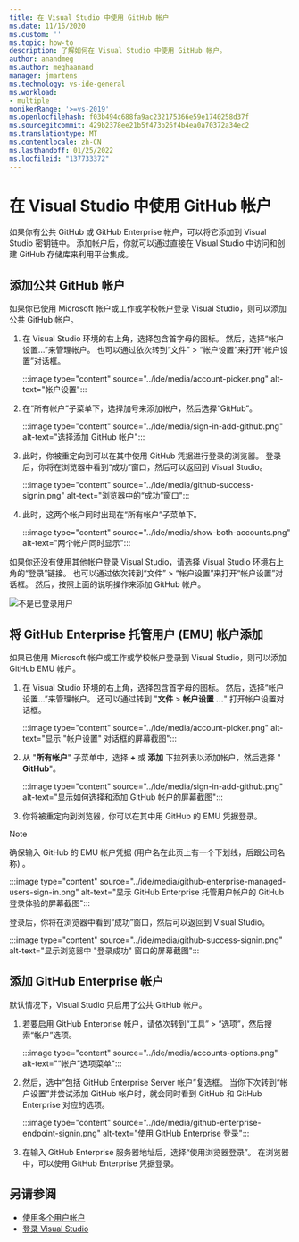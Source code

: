 ```yaml
---
title: 在 Visual Studio 中使用 GitHub 帐户
ms.date: 11/16/2020
ms.custom: ''
ms.topic: how-to
description: 了解如何在 Visual Studio 中使用 GitHub 帐户。
author: anandmeg
ms.author: meghaanand
manager: jmartens
ms.technology: vs-ide-general
ms.workload:
- multiple
monikerRange: '>=vs-2019'
ms.openlocfilehash: f03b494c688fa9ac232175366e59e1740258d37f
ms.sourcegitcommit: 429b2378ee21b5f473b26f4b4ea0a70372a34ec2
ms.translationtype: MT
ms.contentlocale: zh-CN
ms.lasthandoff: 01/25/2022
ms.locfileid: "137733372"
---
```

# <a name="work-with-github-accounts-in-visual-studio"></a>在 Visual Studio 中使用 GitHub 帐户

如果你有公共 GitHub 或 GitHub Enterprise 帐户，可以将它添加到 Visual Studio 密钥链中。 添加帐户后，你就可以通过直接在 Visual Studio 中访问和创建 GitHub 存储库来利用平台集成。

## <a name="adding-public-github-accounts"></a>添加公共 GitHub 帐户

如果你已使用 Microsoft 帐户或工作或学校帐户登录 Visual Studio，则可以添加公共 GitHub 帐户。

1. 在 Visual Studio 环境的右上角，选择包含首字母的图标。 然后，选择“帐户设置...”来管理帐户。 也可以通过依次转到“文件” > “帐户设置”来打开“帐户设置”对话框。

    :::image type="content" source="../ide/media/account-picker.png" alt-text="帐户设置":::

2. 在“所有帐户”子菜单下，选择加号来添加帐户，然后选择“GitHub”。

    :::image type="content" source="../ide/media/sign-in-add-github.png" alt-text="选择添加 GitHub 帐户":::

3. 此时，你被重定向到可以在其中使用 GitHub 凭据进行登录的浏览器。 登录后，你将在浏览器中看到“成功”窗口，然后可以返回到 Visual Studio。

    :::image type="content" source="../ide/media/github-success-signin.png" alt-text="浏览器中的“成功”窗口":::

4. 此时，这两个帐户同时出现在“所有帐户”子菜单下。

    :::image type="content" source="../ide/media/show-both-accounts.png" alt-text="两个帐户同时显示":::

如果你还没有使用其他帐户登录 Visual Studio，请选择 Visual Studio 环境右上角的“登录”链接。 也可以通过依次转到“文件” > “帐户设置”来打开“帐户设置”对话框。 然后，按照上面的说明操作来添加 GitHub 帐户。

![不是已登录用户](../ide/media/vs2019_usernotsignedin.png)

## <a name="adding-github-enterprise-managed-user-emu-accounts"></a>将 GitHub Enterprise 托管用户 (EMU) 帐户添加

如果已使用 Microsoft 帐户或工作或学校帐户登录到 Visual Studio，则可以添加 GitHub EMU 帐户。

1. 在 Visual Studio 环境的右上角，选择包含首字母的图标。 然后，选择“帐户设置...”来管理帐户。 还可以通过转到 "**文件**  >  **帐户设置 ...**" 打开帐户设置对话框。

    :::image type="content" source="../ide/media/account-picker.png" alt-text="显示 &quot;帐户设置&quot; 对话框的屏幕截图":::

2. 从 "**所有帐户**" 子菜单中，选择 **+** 或 **添加** 下拉列表以添加帐户，然后选择 " **GitHub**"。

    :::image type="content" source="../ide/media/sign-in-add-github.png" alt-text="显示如何选择和添加 GitHub 帐户的屏幕截图":::

3. 你将被重定向到浏览器，你可以在其中用 GitHub 的 EMU 凭据登录。 

> [!NOTE]
> 确保输入 GitHub 的 EMU 帐户凭据 (用户名在此页上有一个下划线，后跟公司名称) 。

 :::image type="content" source="../ide/media/github-enterprise-managed-users-sign-in.png" alt-text="显示 GitHub Enterprise 托管用户帐户的 GitHub 登录体验的屏幕截图":::

登录后，你将在浏览器中看到“成功”窗口，然后可以返回到 Visual Studio。

:::image type="content" source="../ide/media/github-success-signin.png" alt-text="显示浏览器中 &quot;登录成功&quot; 窗口的屏幕截图":::

## <a name="adding-github-enterprise-accounts"></a>添加 GitHub Enterprise 帐户

默认情况下，Visual Studio 只启用了公共 GitHub 帐户。

1. 若要启用 GitHub Enterprise 帐户，请依次转到“工具” > “选项”，然后搜索“帐户”选项。

    :::image type="content" source="../ide/media/accounts-options.png" alt-text="“帐户”选项菜单":::

2. 然后，选中“包括 GitHub Enterprise Server 帐户”复选框。 当你下次转到“帐户设置”并尝试添加 GitHub 帐户时，就会同时看到 GitHub 和 GitHub Enterprise 对应的选项。

    :::image type="content" source="../ide/media/github-enterprise-endpoint-signin.png" alt-text="使用 GitHub Enterprise 登录":::

3. 在输入 GitHub Enterprise 服务器地址后，选择“使用浏览器登录”。 在浏览器中，可以使用 GitHub Enterprise 凭据登录。

## <a name="see-also"></a>另请参阅

- [使用多个用户帐户](work-with-multiple-user-accounts.md)
- [登录 Visual Studio](signing-in-to-visual-studio.md)
